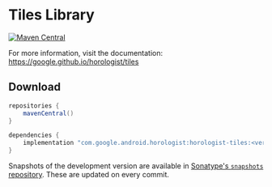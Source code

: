 # Tiles Library

[![Maven Central](https://img.shields.io/maven-central/v/com.google.android.horologist/horologist-tiles)](https://search.maven.org/search?q=g:com.google.android.horologist)

For more information, visit the documentation: https://google.github.io/horologist/tiles

## Download

```groovy
repositories {
    mavenCentral()
}

dependencies {
    implementation "com.google.android.horologist:horologist-tiles:<version>"
}
```

Snapshots of the development version are available in [Sonatype's `snapshots` repository][snap].
These are updated on every commit.

  [snap]: https://oss.sonatype.org/content/repositories/snapshots/com/google/android/horologist/horologist-tiles/
